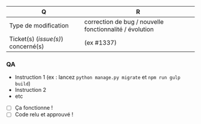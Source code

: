 | Q                                   | R
| ----------------------------------- | -------------------------------------------
| Type de modification                | correction de bug / nouvelle fonctionnalité / évolution
| Ticket(s) (_issue(s)_) concerné(s)  | (ex #1337)

### QA

* Instruction 1 (ex : lancez `python manage.py migrate` et `npm run gulp build`)
* Instruction 2
* etc

<!-- À cocher une fois la QA faite. Vous pouvez le faire sur votre pull request si un testeur confirme avoir vérifié le bon fonctionnement de votre PR et avoir relu le code. -->

- [ ] Ça fonctionne !
- [ ] Code relu et approuvé !